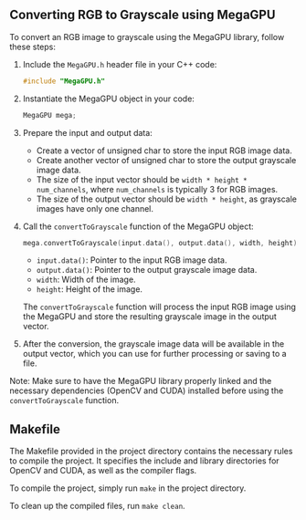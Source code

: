 ## Converting RGB to Grayscale using MegaGPU

To convert an RGB image to grayscale using the MegaGPU library, follow these steps:

1. Include the `MegaGPU.h` header file in your C++ code:
   ```cpp
   #include "MegaGPU.h"
   ```

2. Instantiate the MegaGPU object in your code:
   ```cpp
   MegaGPU mega;
   ```

3. Prepare the input and output data:
   - Create a vector of unsigned char to store the input RGB image data.
   - Create another vector of unsigned char to store the output grayscale image data.
   - The size of the input vector should be `width * height * num_channels`, where `num_channels` is typically 3 for RGB images.
   - The size of the output vector should be `width * height`, as grayscale images have only one channel.

4. Call the `convertToGrayscale` function of the MegaGPU object:
   ```cpp
   mega.convertToGrayscale(input.data(), output.data(), width, height);
   ```
   - `input.data()`: Pointer to the input RGB image data.
   - `output.data()`: Pointer to the output grayscale image data.
   - `width`: Width of the image.
   - `height`: Height of the image.

   The `convertToGrayscale` function will process the input RGB image using the MegaGPU and store the resulting grayscale image in the output vector.

5. After the conversion, the grayscale image data will be available in the output vector, which you can use for further processing or saving to a file.

Note: Make sure to have the MegaGPU library properly linked and the necessary dependencies (OpenCV and CUDA) installed before using the `convertToGrayscale` function.

## Makefile

The Makefile provided in the project directory contains the necessary rules to compile the project. It specifies the include and library directories for OpenCV and CUDA, as well as the compiler flags.

To compile the project, simply run `make` in the project directory.

To clean up the compiled files, run `make clean`.